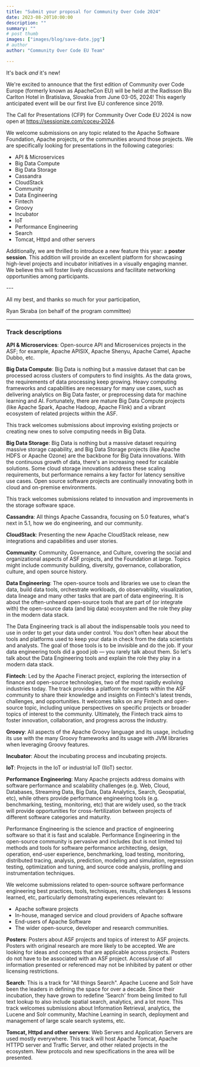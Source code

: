 ```yaml
---
title: "Submit your proposal for Community Over Code 2024"
date: 2023-08-20T10:00:00
description: ""
summary: ""
# post thumb
images: ["images/blog/save-date.jpg"]
# author
author: "Community Over Code EU Team"

---
```


It's back *and* it's new!

We're excited to announce that the first edition of Community over Code Europe (formerly known as ApacheCon EU) will be held at the Radisson Blu Carlton Hotel in Bratislava, Slovakia from June 03-05, 2024! This eagerly anticipated event will be our first live EU conference since 2019.

The Call for Presentations (CFP) for Community Over Code EU 2024 is now open at <a href="https://sessionize.com/coceu-2024/" target="_blank">https://sessionize.com/coceu-2024</a>.

We welcome submissions on any topic related to the Apache Software Foundation, Apache projects, or the communities around those projects. We are specifically looking for presentations in the following categories:

* API & Microservices
* Big Data Compute
* Big Data Storage
* Cassandra
* CloudStack
* Community
* Data Engineering
* Fintech
* Groovy
* Incubator
* IoT
* Performance Engineering
* Search
* Tomcat, Httpd and other servers

Additionally, we are thrilled to introduce a new feature this year: a
**poster session**. This addition will provide an excellent platform for
showcasing high-level projects and incubator initiatives in a visually
engaging manner. We believe this will foster lively discussions and
facilitate networking opportunities among participants.

\-\-\-

All my best, and thanks so much for your participation,

Ryan Skraba (on behalf of the program committee)

---

### Track descriptions

**API & Microservices**:
Open-source API and Microservices projects in the ASF; for example, Apache APISIX, Apache Shenyu, Apache Camel, Apache Dubbo, etc.

**Big Data Compute**:
Big Data is nothing but a massive dataset that can be processed across clusters of computers to find insights.
As the data grows, the requirements of data processing keep growing.
Heavy computing frameworks and capabilities are necessary for many use cases, such as delivering analytics on Big Data faster, or preprocessing data for machine learning and AI.
Fortunately, there are mature Big Data Compute projects (like Apache Spark, Apache Hadoop, Apache Flink) and a vibrant ecosystem of related projects within the ASF.

This track welcomes submissions about improving existing projects or creating new ones to solve computing needs in Big Data.
 
**Big Data Storage**:
Big Data is nothing but a massive dataset requiring massive storage capability, and Big Data Storage projects (like Apache HDFS or Apache Ozone) are the backbone for Big Data innovations.
With the continuous growth of data, there's an increasing need for scalable solutions.
Some cloud storage innovations address these scaling requirements, but performance remains a key factor for latency sensitive use cases.
Open source software projects are continually innovating both in cloud and on-premise environments.

This track welcomes submissions related to innovation and improvements in the storage software space.

**Cassandra**:
All things Apache Cassandra, focusing on 5.0 features, what's next in 5.1, how we do engineering, and our community.

**CloudStack**:
Presenting the new Apache CloudStack release, new integrations and capabilities and user stories.

**Community**:
Community, Governance, and Culture, covering the social and organizational aspects of ASF projects, and the Foundation at large.
Topics might include community building, diversity, governance, collaboration, culture, and open source history.

**Data Engineering**:
The open-source tools and libraries we use to clean the data, build data tools, orchestrate workloads, do observability, visualization, data lineage and many other tasks that are part of data engineering.
It is about the often-unheard open-source tools that are part of (or integrate with) the open-source data (and big data) ecosystem and the role they play in the modern data stack.

The Data Engineering track is all about the indispensable tools you need to use in order to get your data under control.
You don't often hear about the tools and platforms used to keep your data in check from the data scientists and analysts.
The goal of those tools is to be invisible and do the job.
If your data engineering tools did a good job — you rarely talk about them.
So let's talk about the Data Engineering tools and explain the role they play in a modern data stack.

**Fintech**:
Led by the Apache Fineract project, exploring the intersection of finance and open-source technologies, two of the most rapidly evolving industries today.
The track provides a platform for experts within the ASF community to share their knowledge and insights on Fintech's latest trends, challenges, and opportunities.
It welcomes talks on any Fintech and open-source topic, including unique perspectives on specific projects or broader topics of interest to the community.
Ultimately, the Fintech track aims to foster innovation, collaboration, and progress across the industry. 

**Groovy**:
All aspects of the Apache Groovy language and its usage, including its use with the many Groovy frameworks and its usage with JVM libraries when leveraging Groovy features. 

**Incubator**:
About the incubating process and incubating projects.

**IoT**:
Projects in the IoT or industrial IoT (IIoT) sector.

**Performance Engineering**:
Many Apache projects address domains with software performance and scalability challenges (e.g. Web, Cloud, Databases, Streaming Data, Big Data, Data Analytics, Search, Geospatial, etc), while others provide performance engineering tools (e.g. benchmarking, testing, monitoring, etc) that are widely used, so the track will provide opportunities for cross-fertilization between projects of different software categories and maturity.

Performance Engineering is the science and practice of engineering software so that it is fast and scalable.
Performance Engineering in the open-source community is pervasive and includes (but is not limited to) methods and tools for software performance architecting, design, operation, end-user experience, benchmarking, load testing, monitoring, distributed tracing, analysis, prediction, modeling and simulation, regression testing, optimization and tuning, and source code analysis, profiling and instrumentation techniques.

We welcome submissions related to open-source software performance engineering best practices, tools, techniques, results, challenges & lessons learned, etc, particularly demonstrating experiences relevant to:
* Apache software projects
* In-house, managed service and cloud providers of Apache software
* End-users of Apache Software
* The wider open-source, developer and research communities.

**Posters**:
Posters about ASF projects and topics of interest to ASF projects.
Posters with original research are more likely to be accepted.
We are looking for ideas and concepts that are applicable across projects.
Posters do not have to be associated with an ASF project.
Access/use of all information presented or referenced may not be inhibited by patent or other licensing restrictions. 

**Search**:
This is a track for "All things Search".
Apache Lucene and Solr have been the leaders in defining the space for over a decade.
Since their incubation, they have grown to redefine 'Search' from being limited to full text lookup to also include spatial search, analytics, and a lot more.
This track welcomes submissions about Information Retrieval, analytics, the Lucene and Solr community, Machine Learning in search, deployment and management of large scale search systems, etc.

**Tomcat, Httpd and other servers**:
Web Servers and Application Servers are used mostly everywhere.
This track will host Apache Tomcat, Apache HTTPD server and Traffic Server, and other related projects in the ecosystem.
New protocols and new specifications in the area will be presented.